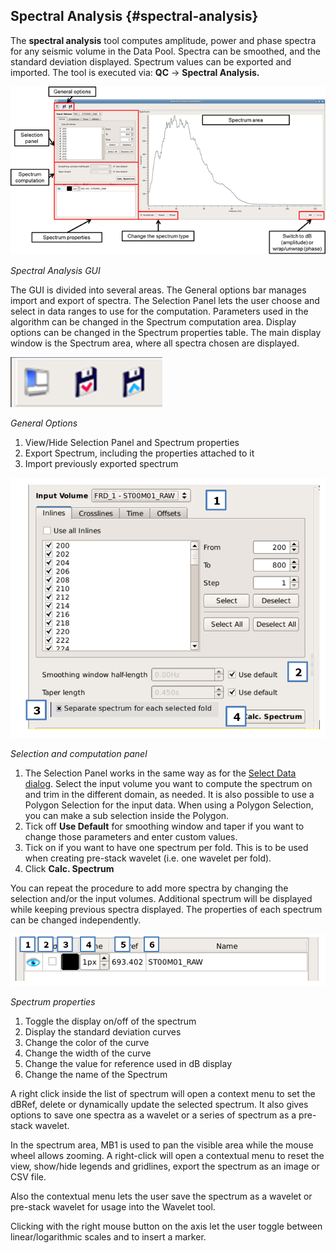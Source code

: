 ## Spectral Analysis {#spectral-analysis}

The **spectral analysis** tool computes amplitude, power and phase spectra for any seismic volume in the Data Pool. Spectra can be smoothed, and the standard deviation displayed. Spectrum values can be exported and imported. The tool is executed via: **QC** → **Spectral Analysis.**

![](/assets/001_spectral_anal.png)

_Spectral Analysis GUI_

The GUI is divided into several areas. The General options bar manages import and export of spectra. The Selection Panel lets the user choose and select in data ranges to use for the computation. Parameters used in the algorithm can be changed in the Spectrum computation area. Display options can be changed in the Spectrum properties table. The main display window is the Spectrum area, where all spectra chosen are displayed.

![](/assets/002_spectral_anal.png)

_General Options_

1. View/Hide Selection Panel and Spectrum properties
2. Export Spectrum, including the properties attached to it
3. Import previously exported spectrum

![](/assets/003_spectral_anal.png)

_Selection and computation panel_

1. The Selection Panel works in the same way as for the [Select Data dialog](/select_data/README.md). Select the input volume you want to compute the spectrum on and trim in the different domain, as needed. It is also possible to use a Polygon Selection for the input data. When using a Polygon Selection, you can make a sub selection inside the Polygon.
2. Tick off **Use Default** for smoothing window and taper if you want to change those parameters and enter custom values.
3. Tick on if you want to have one spectrum per fold. This is to be used when creating pre-stack wavelet \(i.e. one wavelet per fold\).
4. Click **Calc. Spectrum**

You can repeat the procedure to add more spectra by changing the selection and/or the input volumes. Additional spectrum will be displayed while keeping previous spectra displayed. The properties of each spectrum can be changed independently.

![](/assets/004_spectral_anal.png)

_Spectrum properties_

1. Toggle the display on/off of the spectrum
2. Display the standard deviation curves
3. Change the color of the curve
4. Change the width of the curve
5. Change the value for reference used in dB display
6. Change the name of the Spectrum

A right click inside the list of spectrum will open a context menu to set the dBRef, delete or dynamically update the selected spectrum. It also gives options to save one spectra as a wavelet or a series of spectrum as a pre-stack wavelet.

In the spectrum area, MB1 is used to pan the visible area while the mouse wheel allows zooming. A right-click will open a contextual menu to reset the view, show/hide legends and gridlines, export the spectrum as an image or CSV file.

Also the contextual menu lets the user save the spectrum as a wavelet or pre-stack wavelet for usage into the Wavelet tool.

Clicking with the right mouse button on the axis let the user toggle between linear/logarithmic scales and to insert a marker.

